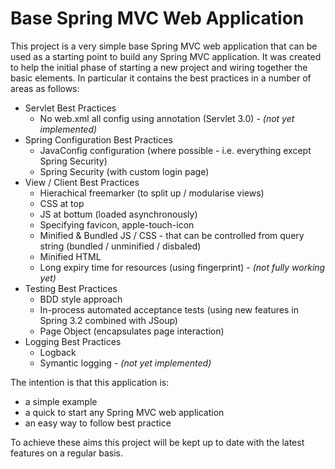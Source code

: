 Base Spring MVC Web Application
===============================

This project is a very simple base Spring MVC web application that can be used as a starting point to build any Spring MVC application.  It was created to help the initial phase of starting a new project and wiring together the basic elements.  In particular it contains the best practices in a number of areas as follows:

- Servlet Best Practices
  - No web.xml all config using annotation (Servlet 3.0) - _(not yet implemented)_
- Spring Configuration Best Practices
  - JavaConfig configuration (where possible - i.e. everything except Spring Security)
  - Spring Security (with custom login page)
- View / Client Best Practices
  - Hierachical freemarker (to split up / modularise views)
  - CSS at top
  - JS at bottum (loaded asynchronously)
  - Specifying favicon, apple-touch-icon
  - Minified & Bundled JS / CSS - that can be controlled from query string (bundled / unminified / disbaled)
  - Minified HTML
  - Long expiry time for resources (using fingerprint) - _(not fully working yet)_
- Testing Best Practices
  - BDD style approach
  - In-process automated acceptance tests (using new features in Spring 3.2 combined with JSoup)
  - Page Object (encapsulates page interaction)
- Logging Best Practices
  - Logback
  - Symantic logging - _(not yet implemented)_

The intention is that this application is: 
- a simple example 
- a quick to start any Spring MVC web application
- an easy way to follow best practice

To achieve these aims this project will be kept up to date with the latest features on a regular basis.
